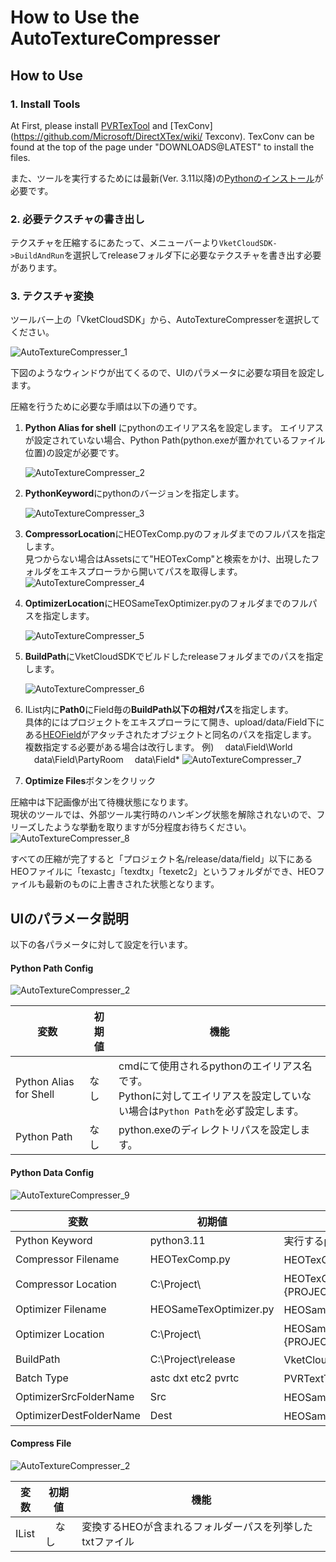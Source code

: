 # How to Use the AutoTextureCompresser

## How to Use
### 1. Install Tools
At First, please install [PVRTexTool](https://developer.imaginationtech.com/pvrtextool/) and [TexConv](https://github.com/Microsoft/DirectXTex/wiki/ Texconv). TexConv can be found at the top of the page under "DOWNLOADS@LATEST" to install the files.

また、ツールを実行するためには最新(Ver. 3.11以降)の[Pythonのインストール](https://www.python.org/downloads/)が必要です。

### 2. 必要テクスチャの書き出し
テクスチャを圧縮するにあたって、メニューバーより`VketCloudSDK->BuildAndRun`を選択してreleaseフォルダ下に必要なテクスチャを書き出す必要があります。

### 3. テクスチャ変換
ツールバー上の「VketCloudSDK」から、AutoTextureCompresserを選択してください。<br>

![AutoTextureCompresser_1](img/AutoTextureCompresser_1.jpg)

下図のようなウィンドウが出てくるので、UIのパラメータに必要な項目を設定します。

圧縮を行うために必要な手順は以下の通りです。

1. **Python Alias for shell** にpythonのエイリアス名を設定します。
    エイリアスが設定されていない場合、Python Path(python.exeが置かれているファイル位置)の設定が必要です。

    ![AutoTextureCompresser_2](img/AutoTextureCompresser_2.jpg)

2. **PythonKeyword**にpythonのバージョンを指定します。

    ![AutoTextureCompresser_3](img/AutoTextureCompresser_3.jpg)

3. **CompressorLocation**にHEOTexComp.pyのフォルダまでのフルパスを指定します。<br>見つからない場合はAssetsにて"HEOTexComp"と検索をかけ、出現したフォルダをエキスプローラから開いてパスを取得します。
    ![AutoTextureCompresser_4](img/AutoTextureCompresser_4.jpg)

4. **OptimizerLocation**にHEOSameTexOptimizer.pyのフォルダまでのフルパスを指定します。

    ![AutoTextureCompresser_5](img/AutoTextureCompresser_5.jpg)

5. **BuildPath**にVketCloudSDKでビルドしたreleaseフォルダまでのパスを指定します。

    ![AutoTextureCompresser_6](img/AutoTextureCompresser_6.jpg)

6. IList内に**Path0**にField毎の**BuildPath以下の相対パス**を指定します。<br>具体的にはプロジェクトをエキスプローラにて開き、upload/data/Field下にある[HEOField](../HEOComponents/HEOField.md)がアタッチされたオブジェクトと同名のパスを指定します。<br>複数指定する必要がある場合は改行します。
例)
　data\Field\World
　data\Field\PartyRoom
　data\Field\*
    ![AutoTextureCompresser_7](img/AutoTextureCompresser_7.jpg)

7. **Optimize Files**ボタンをクリック

圧縮中は下記画像が出て待機状態になります。<br>
現状のツールでは、外部ツール実行時のハンギング状態を解除されないので、フリーズしたような挙動を取りますが5分程度お待ちください。
![AutoTextureCompresser_8](img/AutoTextureCompresser_8.jpg)

すべての圧縮が完了すると「プロジェクト名/release/data/field」以下にあるHEOファイルに「texastc」「texdtx」「texetc2」というフォルダができ、HEOファイルも最新のものに上書きされた状態となります。

## UIのパラメータ説明
以下の各パラメータに対して設定を行います。

#### Python Path Config

![AutoTextureCompresser_2](img/AutoTextureCompresser_2.jpg)

| 変数 | 初期値 | 機能 |
| ---- | ---- | ---- |
| Python Alias for Shell | なし | cmdにて使用されるpythonのエイリアス名です。<br>Pythonに対してエイリアスを設定していない場合は`Python Path`を必ず設定します。 |
| Python Path | なし |python.exeのディレクトリパスを設定します。 |

#### Python Data Config

![AutoTextureCompresser_9](img/AutoTextureCompresser_9.jpg)

| 変数 | 初期値 | 機能 |
| ---- | ---- | ---- |
| Python Keyword | python3.11 | 実行するpython.exeの名前。Python Aliasと一致する |
| Compressor Filename | HEOTexComp.py | HEOTexCompスクリプトのファイル名 |
| Compressor Location | C:\Project\ |HEOTexComp.pyのフォルダパスを指定します。<br> {PROJECT_PATH}\Packages\VketCloudSDK\PackageResources\tools\HEOTexComp |
| Optimizer Filename |HEOSameTexOptimizer.py |HEOSameTexOptimizerスクリプトのファイル名 |
| Optimizer Location |C:\Project\ | HEOSameTexOptimizer.pyのフォルダパスを指定します。<br> {PROJECT_PATH}\Packages\VketCloudSDK\PackageResources\tools\HEOSameTexOptimizer |
| BuildPath | C:\Project\release |VketCloudSDKでビルドしたreleaseフォルダまでのパス |
| Batch Type |astc dxt etc2 pvrtc | PVRTextToolやTexconvを使うバッチファイル名のリストです。|
| OptimizerSrcFolderName | Src |HEOSameTexOptimizerが求めるSourceフォルダの名前 |
| OptimizerDestFolderName |Dest |HEOSameTexOptimizerが出力用に使うフォルダ名 |

#### Compress File

![AutoTextureCompresser_2](img/AutoTextureCompresser_2.jpg)

| 変数 | 初期値 | 機能 |
| ---- | ---- | ---- |
|IList |　なし | 変換するHEOが含まれるフォルダーパスを列挙したtxtファイル |